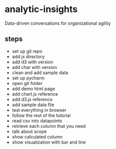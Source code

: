 # analytic-insights
Data-driven conversations for organizational agility

## steps
- set up git repo
- add js directory
- add d3 with version
- add char with version
- clean and add sample data
- set up pycharm
- open git folder
- add demo html page
- add chart.js reference
- add d3.js reference
- add sample data file
- test everything in browser
- follow the rest of the tutorial
- read csv into datapoints
- retrieve each column that you need
- talk about scope
- show calculated column
- show visualization with bar and line
